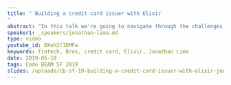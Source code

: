 ```yaml
---
title: " Building a credit card issuer with Elixir
"
abstract: "In this talk we're going to navigate through the challenges and issues we faced when we started building Brex and,how we chose to live in a world of microservices with Elixir. We will go over how we build systems on Brex, why we don't use OTP for clustering and where we think it's the correct place to use it."
speaker1: _speakers/jonathan-lima.md
type: video
youtube_id: DXoh2f1DMFw
keywords: fintech, Brex, credit card, Elixir, Jonathan Lima
date: 2019-05-10
tags: Code BEAM SF 2019
slides: /uploads/cb-sf-19-building-a-credit-card-issuer-with-elixir-jonathan-lima-compressed.pdf
---
```



